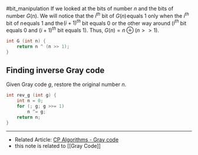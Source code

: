 #bit_manipulation
If we looked at the bits of number $n$ and the bits of number $G(n)$. We will notice that the $i^{th}$ bit of $G(n)$ equals 1 only when the $i^{th}$ bit of $n$ equals 1 and the $(i + 1)^{th}$ bit equals 0 or the other way around ($i^{th}$ bit equals 0 and $(i + 1)^{th}$ bit equals 1). Thus, $G(n) = n \oplus (n >> 1)$.

```C++
int G (int n) {
    return n ^ (n >> 1);
}
```


## Finding inverse Gray code

Given Gray code $g$, restore the original number $n$.

```C++
int rev_g (int g) {
    int n = 0;
    for (; g; g >>= 1)
        n ^= g;
    return n;
}
```

---
- Related Article: [CP Algorithms - Gray code](https://cp-algorithms.com/algebra/gray-code.html)
- this note is related to [[Gray Code]]

